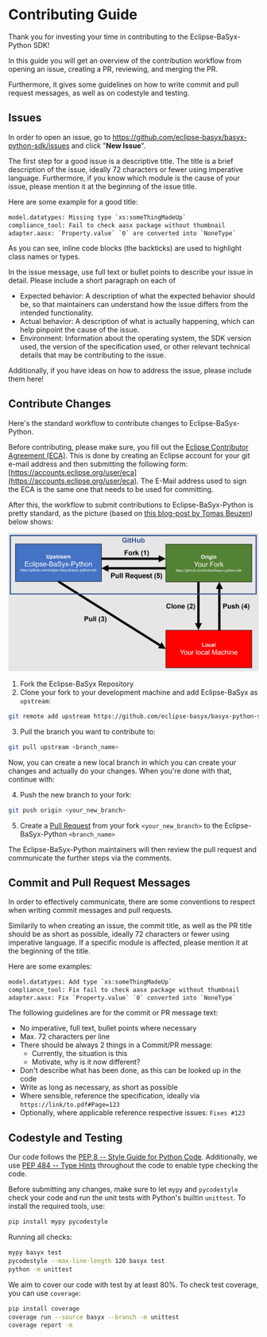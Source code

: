 # Contributing Guide

Thank you for investing your time in contributing to the Eclipse-BaSyx-Python SDK!

In this guide you will get an overview of the contribution workflow from opening an
issue, creating a PR, reviewing, and merging the PR.

Furthermore, it gives some guidelines on how to write commit and pull
request messages, as well as on codestyle and testing.

## Issues

In order to open an issue, go
to https://github.com/eclipse-basyx/basyx-python-sdk/issues and click "**New Issue**".

The first step for a good issue is a descriptive title. The title is a brief description
of the issue, ideally 72 characters or fewer using imperative language.
Furthermore, if you know which module is the cause of your issue, please mention 
it at the beginning of the issue title.

Here are some example for a good title:

```
model.datatypes: Missing type `xs:someThingMadeUp`
compliance_tool: Fail to check aasx package without thumbnail
adapter.aasx: `Property.value` `0` are converted into `NoneType`
```

As you can see, inline code blocks (the backticks) are used to highlight 
class names or types.

In the issue message, use full text or bullet points to describe your issue in detail.
Please include a short paragraph on each of

- Expected behavior:  A description of what the expected behavior should be, so that
  maintainers can understand how the issue differs from the intended functionality.
- Actual behavior: A description of what is actually happening, which can help pinpoint
  the cause of the issue.
- Environment: Information about the operating system, the SDK version used, the version
  of the specification used, or other relevant technical details that may be
  contributing to the issue.

Additionally, if you have ideas on how to address the issue, please include them here!

## Contribute Changes

Here's the standard workflow to contribute changes to Eclipse-BaSyx-Python.

Before contributing, please make sure, you fill out
the [Eclipse Contributor Agreement (ECA)](https://www.eclipse.org/legal/ECA.php). This
is done by creating an Eclipse account for your git e-mail address and then submitting
the following
form: [https://accounts.eclipse.org/user/eca](https://accounts.eclipse.org/user/eca).
The E-Mail address used to sign the ECA is the same one that needs to be used for
committing.

After this, the workflow to submit contributions to Eclipse-BaSyx-Python is pretty
standard, as the picture (based
on [this blog-post by Tomas Beuzen](https://www.tomasbeuzen.com/post/git-fork-branch-pull/))
below shows:

![CONTRIBUTING_Workflow](./etc/CONTRIBUTING_Workflow.png)

1. Fork the Eclipse-BaSyx Repository
2. Clone your fork to your development machine and add Eclipse-BaSyx as `upstream`:

```bash
git remote add upstream https://github.com/eclipse-basyx/basyx-python-sdk
```

3. Pull the branch you want to contribute to:

```bash
git pull upstream <branch_name>
```

Now, you can create a new local branch in which you can create your changes and actually
do your changes. When you're done with that, continue with:

4. Push the new branch to your fork:

```bash
git push origin <your_new_branch>
```

5. Create a [Pull Request](https://github.com/eclipse-basyx/basyx-python-sdk/pulls) from
   your fork `<your_new_branch>` to the Eclipse-BaSyx-Python `<branch_name>`

The Eclipse-BaSyx-Python maintainers will then review the pull request and communicate
the further steps via the comments.

## Commit and Pull Request Messages

In order to effectively communicate, there are some conventions to respect when writing
commit messages and pull requests.

Similarily to when creating an issue, the commit title, as well as the PR title should 
be as short as possible, ideally 72 characters or fewer using imperative language.
If a specific module is affected, please mention it at the beginning of the title.

Here are some examples:

```
model.datatypes: Add type `xs:someThingMadeUp`
compliance_tool: Fix fail to check aasx package without thumbnail
adapter.aasx: Fix `Property.value` `0` converted into `NoneType`
```

The following guidelines are for the commit or PR message text:

- No imperative, full text, bullet points where necessary
- Max. 72 characters per line
- There should be always 2 things in a Commit/PR message:
    - Currently, the situation is this
    - Motivate, why is it now different?
- Don't describe what has been done, as this can be looked up in the code
- Write as long as necessary, as short as possible
- Where sensible, reference the specification, ideally
  via `https://link/to.pdf#Page=123`
- Optionally, where applicable reference respective issues: `Fixes #123`

## Codestyle and Testing

Our code follows the [PEP 8 -- Style Guide for Python Code](https://www.python.org/dev/peps/pep-0008/).
Additionally, we use [PEP 484 -- Type Hints](https://www.python.org/dev/peps/pep-0484/) throughout the code to enable type checking the code.

Before submitting any changes, make sure to let `mypy` and `pycodestyle` check your code and run the unit tests with
Python's builtin `unittest`. To install the required tools, use:
```bash
pip install mypy pycodestyle
```

Running all checks:
```bash
mypy basyx test
pycodestyle --max-line-length 120 basyx test
python -m unittest
```

We aim to cover our code with test by at least 80%. To check test coverage, you can use `coverage`:

```bash
pip install coverage
coverage run --source basyx --branch -m unittest
coverage report -m
```
